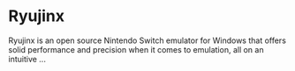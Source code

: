 # Ryujinx
Ryujinx is an open source Nintendo Switch emulator for Windows that offers solid performance and precision when it comes to emulation, all on an intuitive ...
